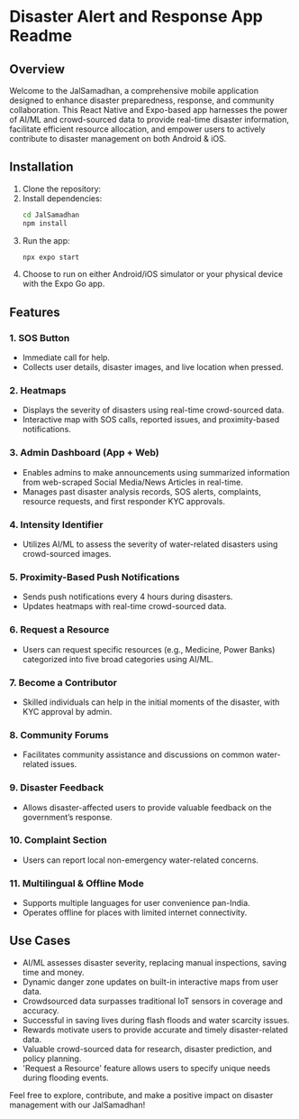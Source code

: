 # Disaster Alert and Response App Readme

## Overview

Welcome to the JalSamadhan, a comprehensive mobile application designed to enhance disaster preparedness, response, and community collaboration. This React Native and Expo-based app harnesses the power of AI/ML and crowd-sourced data to provide real-time disaster information, facilitate efficient resource allocation, and empower users to actively contribute to disaster management on both Android & iOS.


## Installation

1. Clone the repository:
2. Install dependencies:
   ```bash
   cd JalSamadhan
   npm install
   ```
3. Run the app:
   ```bash
   npx expo start
   ```
4. Choose to run on either Android/iOS simulator or your physical device with the Expo Go app.


## Features

### 1. SOS Button

- Immediate call for help.
- Collects user details, disaster images, and live location when pressed.

### 2. Heatmaps

- Displays the severity of disasters using real-time crowd-sourced data.
- Interactive map with SOS calls, reported issues, and proximity-based notifications.

### 3. Admin Dashboard (App + Web)

- Enables admins to make announcements using summarized information from web-scraped Social Media/News Articles in real-time.
- Manages past disaster analysis records, SOS alerts, complaints, resource requests, and first responder KYC approvals.

### 4. Intensity Identifier

- Utilizes AI/ML to assess the severity of water-related disasters using crowd-sourced images.

### 5. Proximity-Based Push Notifications

- Sends push notifications every 4 hours during disasters.
- Updates heatmaps with real-time crowd-sourced data.

### 6. Request a Resource

- Users can request specific resources (e.g., Medicine, Power Banks) categorized into five broad categories using AI/ML.

### 7. Become a Contributor

- Skilled individuals can help in the initial moments of the disaster, with KYC approval by admin.

### 8. Community Forums

- Facilitates community assistance and discussions on common water-related issues.

### 9. Disaster Feedback

- Allows disaster-affected users to provide valuable feedback on the government’s response.

### 10. Complaint Section

- Users can report local non-emergency water-related concerns.

### 11. Multilingual & Offline Mode

- Supports multiple languages for user convenience pan-India.
- Operates offline for places with limited internet connectivity.

## Use Cases

- AI/ML assesses disaster severity, replacing manual inspections, saving time and money.
- Dynamic danger zone updates on built-in interactive maps from user data.
- Crowdsourced data surpasses traditional IoT sensors in coverage and accuracy.
- Successful in saving lives during flash floods and water scarcity issues.
- Rewards motivate users to provide accurate and timely disaster-related data.
- Valuable crowd-sourced data for research, disaster prediction, and policy planning.
- 'Request a Resource' feature allows users to specify unique needs during flooding events.

Feel free to explore, contribute, and make a positive impact on disaster management with our JalSamadhan!
